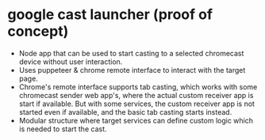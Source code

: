 # google cast launcher  (proof of concept)

- Node app that can be used to start casting to a selected chromecast device without user interaction.
- Uses puppeteer & chrome remote interface to interact with the target page.
- Chrome's remote interface supports tab casting, which works with some chromecast sender web app's, where the actual custom receiver app is start if available. But with some services, the custom receiver app is not started even if available, and the basic tab casting starts instead.
- Modular structure where target services can define custom logic which is needed to start the cast. 